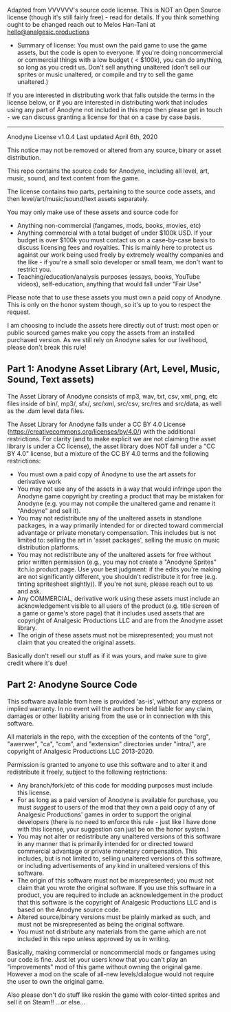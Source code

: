 Adapted from VVVVVV's source code license. This is NOT an Open Source license (though it's still fairly free) - read for details. If you think something ought to be changed reach out to Melos Han-Tani at hello@analgesic.productions

- Summary of license: You must own the paid game to use the game assets, but the code is open to everyone. If you're doing noncommercial or commercial things with a low budget ( < $100k), you can do anything, so long as you credit us. Don't sell anything unaltered (don't sell our sprites or music unaltered, or compile and try to sell the game unaltered.)

If you are interested in distributing work that falls outside the terms in the license below, or if you are interested in distributing work that includes using any part of Anodyne not included in this repo then please get in touch - we can discuss granting a license for that on a case by case basis.

---

Anodyne License v1.0.4
Last updated April 6th, 2020

This notice may not be removed or altered from any source, binary or asset distribution.

This repo contains the source code for Anodyne, including all level, art, music, sound, and text content from the game.

The license contains two parts, pertaining to the source code assets, and then level/art/music/sound/text assets separately.

You may only make use of these assets and source code for 

- Anything non-commercial (fangames, mods, books, movies, etc)
- Anything commercial with a total budget of under $100k USD. If your budget is over $100k you must contact us on a case-by-case basis to discuss licensing fees and royalties. This is mainly here to protect us against our work being used freely by extremely wealthy companies and the like - if you're a small solo developer or small team, we don't want to restrict you. 
- Teaching/education/analysis purposes (essays, books, YouTube videos), self-education, anything that would fall under "Fair Use"

Please note that to use these assets you must own a paid copy of Anodyne. This is only on the honor system though, so it's up to you to respect the request.

I am choosing to include the assets here directly out of trust: most open or public sourced games make you copy the assets from an installed purchased version. As we still rely on Anodyne sales for our livelihood, please don't break this rule!


Part 1: Anodyne Asset Library (Art, Level, Music, Sound, Text assets)
-------------

The Asset Library of Anodyne consists of mp3, wav, txt, csv, xml, png, etc files inside of bin/, mp3/, sfx/, src/xml, src/csv, src/res and src/data, as well as the .dam level data files.

The Asset Library for Anodyne falls under a CC BY 4.0 License (https://creativecommons.org/licenses/by/4.0/) with the additional restrictions. For clarity (and to make explicit we are not claiming the asset library is under a CC license), the asset library does NOT fall under a "CC BY 4.0" license, but a mixture of the CC BY 4.0 terms and the following restrictions:

- You must own a paid copy of Anodyne to use the art assets for derivative work
- You may not use any of the assets in a way that would infringe upon the Anodyne game copyright by creating a product that may be mistaken for Anodyne (e.g. you may not compile the unaltered game and rename it "Andoyne" and sell it).
- You may not redistribute any of the unaltered assets in standlone packages, in a way primarily intended for or directed toward commercial advantage or private monetary compensation. This includes but is not limited to: selling the art in 'asset packages', selling the music on music distribution platforms.
- You may not redistribute any of the unaltered assets for free without prior written permission (e.g., you may not create a "Anodyne Sprites" itch.io product page. Use your best judgment: if the edits you're making are not significantly different, you shouldn't redistribute it for free (e.g. tinting spritesheet slightly)). If you're not sure, please reach out to us and ask.
- Any COMMERCIAL, derivative work using these assets must include an acknowledgement visible to all users of the product (e.g. title screen of a game or game's store page) that it includes used assets that are copyright of Analgesic Productions LLC and are from the Anodyne asset library.
- The origin of these assets must not be misrepresented; you must not claim that you created the original assets.

Basically don't resell our stuff as if it was yours, and make sure to give credit where it's due!


Part 2: Anodyne Source Code 
-------

This software available from here is provided 'as-is', without any express or implied warranty. In no event will the authors be held liable for any claim, damages or other liability arising from the use or in connection with this software. 

All materials in the repo, with the exception of the contents of the "org", "awerwer", "ca", "com", and "extension" directories under "intra/", are copyright of Analgesic Productions LLC 2013-2020.

Permission is granted to anyone to use this software and to alter it and redistribute it freely, subject to the following restrictions:

- Any branch/fork/etc of this code for modding purposes must include this license. 
- For as long as a paid version of Anodyne is available for purchase, you must *suggest* to users of the mod that they own a paid copy of any of Analgesic Productions' games in order to support the original developers (there is no need to enforce this rule - just like I have done with this license, your suggestion can just be on the honor system.)
- You may not alter or redistribute any unaltered versions of this software in any manner that is primarily intended for or directed toward commercial advantage or private monetary compensation. This includes, but is not limited to, selling unaltered versions of this software, or including advertisements of any kind in unaltered versions of this software.
- The origin of this software must not be misrepresented; you must not claim that you wrote the original software. If you use this software in a product, you are required to include an acknowledgement in the product that this software is the copyright of Analgesic Productions LLC and is based on the Anodyne source code.
- Altered source/binary versions must be plainly marked as such, and must not be misrepresented as being the original software.
- You must not distribute any materials from the game which are not included in this repo unless approved by us in writing. 

Basically, making commercial or noncommercial mods or fangames using our code is fine. Just let your users know that you can't play an "improvements" mod of this game without owning the original game. However a mod on the scale of all-new levels/dialogue would not require the user to own the original game.

Also please don't do stuff like reskin the game with color-tinted sprites and sell it on Steam!! ...or else...

